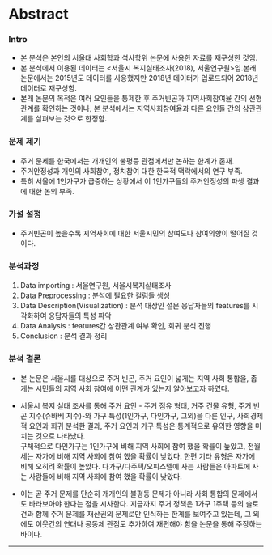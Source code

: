 # Abstract 

### Intro
- 본 분석은 본인의 서울대 사회학과 석사학위 논문에 사용한 자료를 재구성한 것임. 
- 본 분석에서 이용된 데이터는 <서울시 복지실태조사(2018), 서울연구원>임.본래 논문에서는 2015년도 데이터를 사용했지만 2018년 데이터가 업로드되어 2018년 데이터로 재구성함. 
- 본래 논문의 목적은 여러 요인들을 통제한 후 주거빈곤과 지역사회참여율 간의 선형관계를 확인하는 것이나, 본 분석에서는 지역사회참여율과 다른 요인들 간의 상관관계를 살펴보는 것으로 한정함. 

### 문제 제기  
- 주거 문제를 한국에서는 개개인의 불평등 관점에서만 논하는 한계가 존재. 
- 주거안정성과 개인의 사회참여, 정치참여 대한 한국적 맥락에서의 연구 부족.  
- 특히 서울에 1인가구가 급증하는 상황에서 이 1인가구들의 주거안정성의 파생 결과에 대한 논의 부족.

### 가설 설정
- 주거빈곤이 높을수록 지역사회에 대한 서울시민의 참여도나 참여의향이 떨어질 것이다. 


### 분석과정
1) Data importing : 서울연구원, 서울시복지싵태조사  
2) Data Preprocessing : 분석에 필요한 컬럼들 생성  
3) Data Description(Visualization) : 분석 대상인 설문 응답자들의 features를 시각화하여 응답자들의 특성 파악  
4) Data Analysis : features간 상관관계 여부 확인, 회귀 분석 진행  
5) Conclusion : 분석 결과 정리

### 분석 결론 
- 본 논문은 서울시를 대상으로 주거 빈곤, 주거 요인이 넓게는 지역 사회 통합을, 좁게는 시민들의 지역 사회 참여에 어떤 관계가 있는지 알아보고자 하였다.  
- 서울시 복지 실태 조사를 통해 주거 요인 - 주거 점유 형태, 거주 건물 유형, 주거 빈곤 지수(슈바베 지수)-와 가구 특성(1인가구, 다인가구, 그외)을 다른 인구, 사회경제적 요인과 회귀 분석한 결과, 주거 요인과 가구 특성은 통계적으로 유의한 영향을 미치는 것으로 나타났다.  
구체적으로 다인가구는 1인가구에 비해 지역 사회에 참여 했을 확률이 높았고, 전월세는 자가에 비해 지역 사회에 참여 했을 확률이 낮았다. 한편 기타 유형은 자가에 비해 오히려 확률이 높았다. 다가구/다주택/오피스텔에 사는 사람들은 아파트에 사는 사람들에 비해 지역 사회에 참여 했을 확률이 낮았다.  
  
- 이는 곧 주거 문제를 단순히 개개인의 불평등 문제가 아니라 사회 통합의 문제에서도 바라보아야 한다는 점을 시사한다. 지금까지 주거 정책은 1가구 1주택 등의 슬로건과 함께 주거 문제를 재산권의 문제로만 인식하는 한계를 보여주고 있는데, 그 외에도 이웃간의 연대나 공동체 관점도 추가하여 재편해야 함을 논문을 통해 주장하는 바이다. 

--------------------------------------------------------------------------------------------------------
